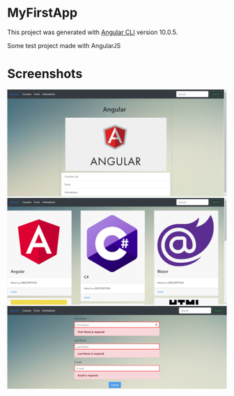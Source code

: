 # MyFirstApp

This project was generated with [Angular CLI](https://github.com/angular/angular-cli) version 10.0.5.

Some test project made with AngularJS 

# Screenshots

![Home page](https://github.com/e44alex/angular-project/blob/master/Pics/Home.png)
![Courses](https://github.com/e44alex/angular-project/blob/master/Pics/Corses.png)
![Form](https://github.com/e44alex/angular-project/blob/master/Pics/Form.png)
